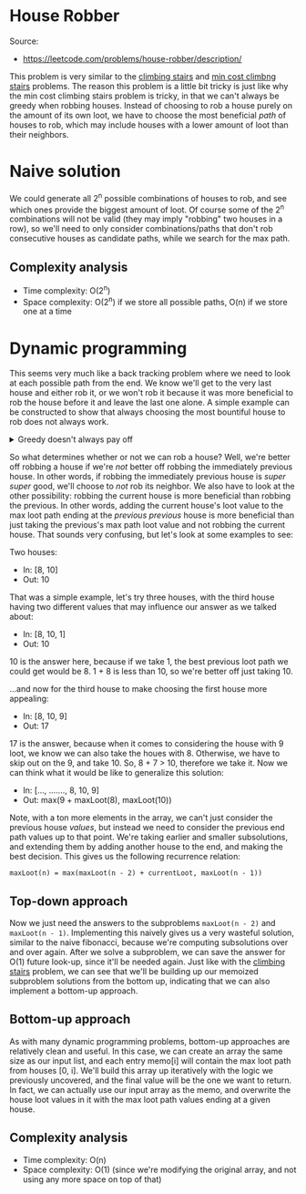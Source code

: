 # House Robber

Source:

 - https://leetcode.com/problems/house-robber/description/

This problem is very similar to the [climbing stairs](../climbingStairs) and
[min cost climbng stairs](../climbingStairs/minCostClimbingStairs) problems. The
reason this problem is a little bit tricky is just like why the min cost climbing
stairs problem is tricky, in that we can't always be greedy when robbing houses.
Instead of choosing to rob a house purely on the amount of its own loot, we have to
choose the most beneficial _path_ of houses to rob, which may include houses with
a lower amount of loot than their neighbors.

# Naive solution

We could generate all 2<sup>n</sup> possible combinations of houses to rob, and see
which ones provide the biggest amount of loot. Of course some of the 2<sup>n</sup>
combinations will not be valid (they may imply "robbing" two houses in a row), so we'll
need to only consider combinations/paths that don't rob consecutive houses as candidate
paths, while we search for the max path.

## Complexity analysis

 - Time complexity: O(2<sup>n</sup>)
 - Space complexity: O(2<sup>n</sup>) if we store all possible paths, O(n) if we store one at a time

# Dynamic programming

This seems very much like a back tracking problem where we need to look at each
possible path from the end. We know we'll get to the very last house and either rob
it, or we won't rob it because it was more beneficial to rob the house before it and
leave the last one alone. A simple example can be constructed to show that always choosing
the most bountiful house to rob does not always work.

<details>
  <summary>Greedy doesn't always pay off</summary>
Consider the houses: [8, 20, 1000]. In this case, we can start by robbing either 8 or 20.
20 is obviously larger, however if we choose it solely on that merit, we cannot rob 1000
or 8, and robbing both of those would be much more ideal. Same goes for the end houses:
[400, 20, 10]. If we're looking backwards, we might say "Oh we definitely want to end by
robbing house 20, so let's build our path backwards on that premise, and not rob
400", when in fact it would be more advantageous to rob 10 in the end, so that we're able
to rob the bountiful 400 house.
</details>

So what determines whether or not we can rob a house? Well, we're better off robbing a house if
we're _not_ better off robbing the immediately previous house. In other words, if robbing the
immediately previous house is _super super_ good, we'll choose to _not_ rob its neighbor.
We also have to look at the other possibility: robbing the current house is more beneficial than
robbing the previous. In other words, adding the current house's loot value to the max loot path
ending at the _previous previous_ house is more beneficial than just taking the previous's max path
loot value and not robbing the current house. That sounds very confusing, but let's look at some examples
to see:

Two houses:

 - In: [8, 10]
 - Out: 10

That was a simple example, let's try three houses, with the third house having two different values
that may influence our answer as we talked about:

 - In: [8, 10, 1]
 - Out: 10

10 is the answer here, because if we take 1, the best previous loot path we could get would be 8.
1 + 8 is less than 10, so we're better off just taking 10.

...and now for the third house to make choosing the first house more appealing:

 - In: [8, 10, 9]
 - Out: 17

17 is the answer, because when it comes to considering the house with 9 loot, we know we can also
take the houes with 8. Otherwise, we have to skip out on the 9, and take 10. So, 8 + 7 > 10, therefore
we take it. Now we can think what it would be like to generalize this solution:

 - In: [..., ......., 8, 10, 9]
 - Out: max(9 + maxLoot(8), maxLoot(10))

Note, with a ton more elements in the array, we can't just consider the previous house _values_, but
instead we need to consider the previous end path values up to that point. We're taking earlier and
smaller subsolutions, and extending them by adding another house to the end, and making the best
decision. This gives us the following recurrence relation:

```maxLoot(n) = max(maxLoot(n - 2) + currentLoot, maxLoot(n - 1))```

## Top-down approach

Now we just need the answers to the subproblems `maxLoot(n - 2)` and `maxLoot(n - 1)`. Implementing this
naively gives us a very wasteful solution, similar to the naive fibonacci, because we're computing subsolutions
over and over again. After we solve a subproblem, we can save the answer for O(1) future look-up, since it'll
be needed again. Just like with the [climbing stairs](../climbingStairs) problem, we can see that we'll be building
up our memoized subproblem solutions from the bottom up, indicating that we can also implement a bottom-up approach.

## Bottom-up approach

As with many dynamic programming problems, bottom-up approaches are relatively clean and useful. In this case, we can
create an array the same size as our input list, and each entry memo[i] will contain the max loot path from houses [0, i].
We'll build this array up iteratively with the logic we previously uncovered, and the final value will be the one we want
to return. In fact, we can actually use our input array as the memo, and overwrite the house loot values in it with the
max loot path values ending at a given house.

## Complexity analysis

 - Time complexity: O(n)
 - Space complexity: O(1) (since we're modifying the original array, and not using any more space on top of that)

